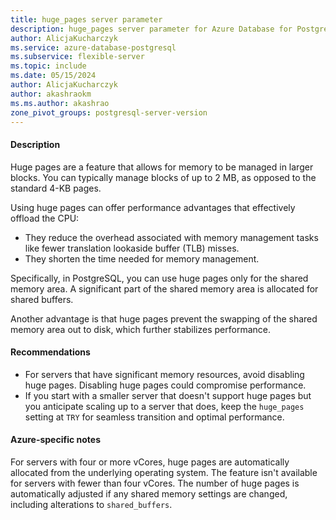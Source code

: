 ```yaml
---
title: huge_pages server parameter
description: huge_pages server parameter for Azure Database for PostgreSQL - Flexible Server.
author: AlicjaKucharczyk
ms.service: azure-database-postgresql
ms.subservice: flexible-server
ms.topic: include
ms.date: 05/15/2024
author: AlicjaKucharczyk
author: akashraokm
ms.ms.author: akashrao
zone_pivot_groups: postgresql-server-version
---
```

#### Description

Huge pages are a feature that allows for memory to be managed in larger blocks. You can typically manage blocks of up to 2 MB, as opposed to the standard 4-KB pages.

Using huge pages can offer performance advantages that effectively offload the CPU:

* They reduce the overhead associated with memory management tasks like fewer translation lookaside buffer (TLB) misses.
* They shorten the time needed for memory management.

Specifically, in PostgreSQL, you can use huge pages only for the shared memory area. A significant part of the shared memory area is allocated for shared buffers.

Another advantage is that huge pages prevent the swapping of the shared memory area out to disk, which further stabilizes performance.

#### Recommendations

* For servers that have significant memory resources, avoid disabling huge pages. Disabling huge pages could compromise performance.
* If you start with a smaller server that doesn't support huge pages but you anticipate scaling up to a server that does, keep the `huge_pages` setting at `TRY` for seamless transition and optimal performance.

#### Azure-specific notes
For servers with four or more vCores, huge pages are automatically allocated from the underlying operating system. The feature isn't available for servers with fewer than four vCores. The number of huge pages is automatically adjusted if any shared memory settings are changed, including alterations to `shared_buffers`.